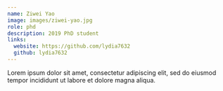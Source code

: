 ```yaml
---
name: Ziwei Yao
image: images/ziwei-yao.jpg
role: phd
description: 2019 PhD student
links:
  website: https://github.com/lydia7632
  github: lydia7632
---
```


Lorem ipsum dolor sit amet, consectetur adipiscing elit, sed do eiusmod tempor incididunt ut labore et dolore magna aliqua.
